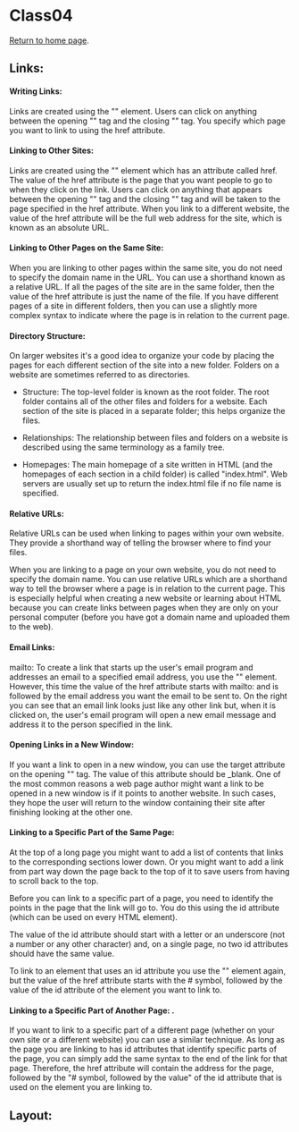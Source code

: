 # Class04 

[Return to home page](https://momansi96.github.io/reading-notes/). 

## Links: 

#### Writing Links: 

Links are created using the "<a>" element. Users can click on anything between the opening "<a>" tag and the closing "</a>" tag. You specify which page you want to link to using the href attribute.

#### Linking to Other Sites: 

Links are created using the "<a>" element which has an attribute called href. The value of the href attribute is the page that you want people to go to when they click on the link. Users can click on anything that appears between the opening "<a>" tag and the closing "</a>" tag and will be taken to the page specified in the href attribute. When you link to a different website, the value of the href attribute will be the full web address for the site, which is known as an absolute URL. 

#### Linking to Other Pages on the Same Site: 

When you are linking to other pages within the same site, you do not need to specify the domain name in the URL. You can use a shorthand known as a relative URL. If all the pages of the site are in the same folder, then the value of the href attribute is just the name of the file. If you have different pages of a site in different folders, then you can use a slightly more complex syntax to indicate where the page is in relation to the current page. 

#### Directory Structure: 

On larger websites it's a good idea to organize your code by placing the pages for each different section of the site into a new folder. Folders on a website are sometimes referred to as directories.

* Structure: The top-level folder is known as the root folder. The root folder contains all of the other files and folders for a website. Each section of the site is placed in a separate folder; this helps organize the files.

* Relationships: The relationship between files and folders on a website is described using the same terminology as a family tree.

* Homepages: The main homepage of a site written in HTML (and the homepages of each section in a child folder) is called "index.html". Web servers are usually set up to return the index.html file if no file name is specified.

#### Relative URLs: 

Relative URLs can be used when linking to pages within your own website. They provide a shorthand way of telling the browser where to find your files.

When you are linking to a page on your own website, you do not need to specify the domain name. You can use relative URLs which are a shorthand way to tell the browser where a page is in relation to the current page. This is especially helpful when creating a new website or learning about HTML because you can create links between pages when they are only on your personal computer (before you have got a domain name and uploaded them to the web).

#### Email Links: 

mailto: To create a link that starts up the user's email program and addresses an email to a specified email address, you use the "<a>" element. However, this time the value of the href attribute starts with mailto: and is followed by the email address you want the email to be sent to. On the right you can see that an email link looks just like any other link but, when it is clicked on, the user's email program will open a new email message and address it to the person specified in the link. 

#### Opening Links in a New Window: 

If you want a link to open in a new window, you can use the target attribute on the opening "<a>" tag. The value of this attribute should be _blank. One of the most common reasons a web page author might want a link to be opened in a new window is if it points to another website. In such cases, they hope the user will return to the window containing their site after finishing looking at the other one.

#### Linking to a Specific Part of the Same Page: 

At the top of a long page you might want to add a list of contents that links to the corresponding sections lower down. Or you might want to add a link from part way down the page back to the top of it to save users from having to scroll back to the top.

Before you can link to a specific part of a page, you need to identify the points in the page that the link will go to. You do this using the id attribute (which can be used on every HTML element). 

The value of the id attribute should start with a letter or an underscore (not a number or any other character) and, on a single page, no two id attributes should have the same value.

To link to an element that uses an id attribute you use the "<a>" element again, but the value of the href attribute starts with the # symbol, followed by the value of the id attribute of the element you want to link to.

#### Linking to a Specific Part of Another Page: .

If you want to link to a specific part of a different page (whether on your own site or a different website) you can use a similar technique. As long as the page you are linking to has id attributes that identify specific parts of the page, you can simply add the same syntax to the end of the link for that page. Therefore, the href attribute will contain the address for the page, followed by the "# symbol, followed by the value" of the id attribute that is used on the element you are linking to.

## Layout: 



